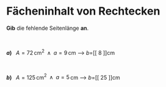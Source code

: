 <!--
version:  0.0.1

language: de

@style
input {
    text-align: center;
}
@end

formula: \carry   \textcolor{red}{\scriptsize #1}
formula: \digit   \rlap{\carry{#1}}\phantom{#2}#2
formula: \permil  \text{‰}

import: https://raw.githubusercontent.com/LiaTemplates/Tikz-Jax/main/README.md

script: https://cdn.jsdelivr.net/gh/LiaTemplates/Tikz-Jax@main/dist/index.js


tags: Rechteck, Länge, Fläche, leicht, niedrig, Angeben

comment: Der Flächeninhalt einer rechteckigen Fläche ist bekannt, doch eine Seitenlänge fehlt.

author: Martin Lommatzsch

-->




# Fächeninhalt von Rechtecken


**Gib** die fehlende Seitenlänge **an**.

<br>


__$a)\;\;$__ $A=72\,$cm$^2\;\;\wedge\;\; a=9\,$cm
--> $b=$[[  8   ]]cm

<br>

__$b)\;\;$__ $A=125\,$cm$^2\;\;\wedge\;\; a=5\,$cm
--> $b=$[[  25  ]]cm








<br>
<br>
<br>
<br>
<br>
